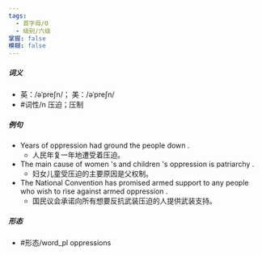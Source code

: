```yaml
---
tags:
  - 首字母/O
  - 级别/六级
掌握: false
模糊: false
---
```

##### 词义
- 英：/əˈpreʃn/； 美：/əˈpreʃn/
- #词性/n  压迫；压制
##### 例句
- Years of oppression had ground the people down .
	- 人民年复一年地遭受着压迫。
- The main cause of women 's and children 's oppression is patriarchy .
	- 妇女儿童受压迫的主要原因是父权制。
- The National Convention has promised armed support to any people who wish to rise against armed oppression .
	- 国民议会承诺向所有想要反抗武装压迫的人提供武装支持。
##### 形态
- #形态/word_pl oppressions
